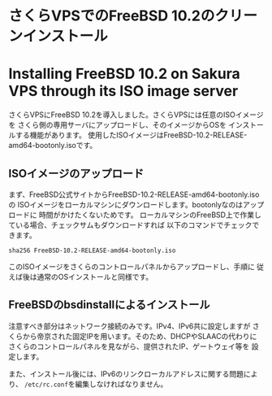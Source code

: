 # さくらVPSでのFreeBSD 10.2のクリーンインストール
# Installing FreeBSD 10.2 on Sakura VPS through its ISO image server

さくらVPSにFreeBSD 10.2を導入しました。さくらVPSには任意のISOイメージを
さくら側の専用サーバにアップロードし、そのイメージからOSを
インストールする機能があります。
使用したISOイメージはFreeBSD-10.2-RELEASE-amd64-bootonly.isoです。


## ISOイメージのアップロード

まず、FreeBSD公式サイトからFreeBSD-10.2-RELEASE-amd64-bootonly.isoの
ISOイメージをローカルマシンにダウンロードします。bootonlyなのはアップロードに
時間がかけたくないためです。
ローカルマシンのFreeBSD上で作業している場合、チェックサムもダウンロードすれば
以下のコマンドでチェックできます。

```
sha256 FreeBSD-10.2-RELEASE-amd64-bootonly.iso

```
このISOイメージをさくらのコントロールパネルからアップロードし、手順に
従えば後は通常のOSインストールと同様です。

## FreeBSDのbsdinstallによるインストール

注意すべき部分はネットワーク接続のみです。IPv4、IPv6共に設定しますが
さくらから帝京された固定IPを用います。そのため、DHCPやSLAACの代わりに
さくらのコントロールパネルを見ながら、提供されたIP、ゲートウェイ等を
設定します。

また、インストール後には、IPv6のリンクローカルアドレスに関する問題により、
`/etc/rc.conf`を編集しなければなりません。


